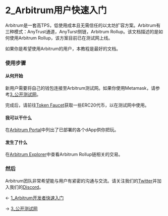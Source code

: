 # 2_Arbitrum用户快速入门



Arbitrum是一套高TPS，低使用成本且无需信任的以太坊扩容方案。Arbitrum有三种模式：AnyTrust通道，AnyTurst侧链，Arbitrum Rollup。该文档描述的是如何使用Arbitrum Rollup，该方案目前已在测试网上线。

如果你是希望使用Arbitrum的用户，本教程是最好的文档。


### 使用步骤

#### 从何开始

新用户需要将自己的钱包连接至Arbitrum测试网。如果你使用Metamask，请参考[3_公开测试网](./3_公开测试网.md)。

完成后，请前往[Token Faucet](https://faucet.arbitrum.io)获取一些ERC20代币，以在测试网中使用。

#### 我可以干什么

在[Arbitrum Portal](https://portal.arbitrum.io/)中列出了已部署的各个dApp供你把玩。

#### 发生了什么

在[Arbitrum Explorer](https://explorer.arbitrum.io)中查看Arbitrum Rollup链相关的交易。

### 然后

Arbitrum团队非常希望能与用户有紧密的沟通与交流。请关注我们的[Twitter](https://twitter.com/arbitrum)并加入我们的[Discord](https://discord.gg/5KE54JwyTs)。


← [1_Arbitrum开发者快速入门](1_Arbitrum开发者快速入门.md)

→ [3_公开测试网](3_公开测试网.md)